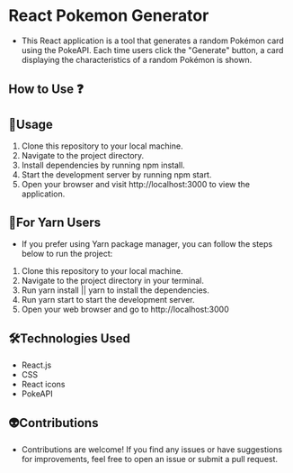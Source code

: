 # React Pokemon Generator
- This React application is a tool that generates a random Pokémon card using the PokeAPI. Each time users click the "Generate" button, a card displaying the characteristics of a random Pokémon is shown.

## How to Use ❓



## 🎅Usage
1. Clone this repository to your local machine.
2. Navigate to the project directory.
3. Install dependencies by running npm install.
4. Start the development server by running npm start.
5. Open your browser and visit http://localhost:3000 to view the application.

## 🎅For Yarn Users
- If you prefer using Yarn package manager, you can follow the steps below to run the project:

1. Clone this repository to your local machine.
2. Navigate to the project directory in your terminal.
3. Run yarn install || yarn to install the dependencies.
4. Run yarn start to start the development server.
5. Open your web browser and go to http://localhost:3000

## 🛠️Technologies Used
- React.js
- CSS
- React icons
- PokeAPI

## 👽Contributions
- Contributions are welcome! If you find any issues or have suggestions for improvements, feel free to open an issue or submit a pull request.